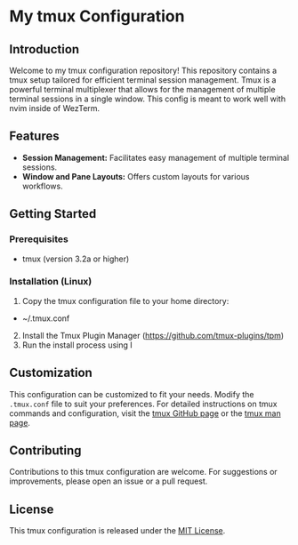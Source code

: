 
# My tmux Configuration

## Introduction

Welcome to my tmux configuration repository! This repository contains a tmux setup tailored for efficient terminal session management. Tmux is a powerful terminal multiplexer that allows for the management of multiple terminal sessions in a single window.
This config is meant to work well with nvim inside of WezTerm.

## Features

- **Session Management:** Facilitates easy management of multiple terminal sessions.
- **Window and Pane Layouts:** Offers custom layouts for various workflows.

## Getting Started

### Prerequisites

- tmux (version 3.2a or higher)

### Installation (Linux)

1. Copy the tmux configuration file to your home directory:
- ~/.tmux.conf

2. Install the Tmux Plugin Manager (https://github.com/tmux-plugins/tpm)
3. Run the install process using <prefix key>I

## Customization

This configuration can be customized to fit your needs. Modify the `.tmux.conf` file to suit your preferences. For detailed instructions on tmux commands and configuration, visit the [tmux GitHub page](https://github.com/tmux/tmux) or the [tmux man page](https://man7.org/linux/man-pages/man1/tmux.1.html).

## Contributing

Contributions to this tmux configuration are welcome. For suggestions or improvements, please open an issue or a pull request.

## License

This tmux configuration is released under the [MIT License](LICENSE).
